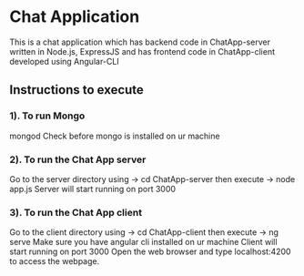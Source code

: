# Chat Application

This is a chat application which has backend code in ChatApp-server written in Node.js, ExpressJS and has frontend code in ChatApp-client developed using Angular-CLI

## Instructions to execute

### 1). To run Mongo
mongod
Check before mongo is installed on ur machine

### 2). To run the Chat App server
Go to the server directory using ->
cd ChatApp-server
then execute ->
node app.js 
Server will start running on port 3000

### 3). To run the Chat App client
Go to the client directory using ->
cd ChatApp-client
then execute ->
ng serve
Make sure you have angular cli installed on ur machine
Client will start running on port 3000
Open the web browser and type localhost:4200 to access the webpage.
